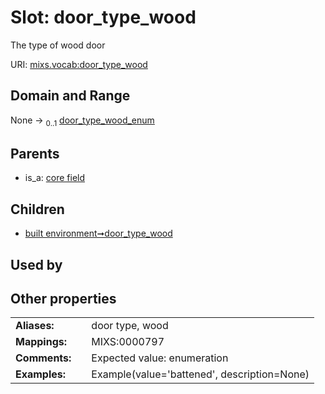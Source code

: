
# Slot: door_type_wood


The type of wood door

URI: [mixs.vocab:door_type_wood](https://w3id.org/mixs/vocab/door_type_wood)


## Domain and Range

None &#8594;  <sub>0..1</sub> [door_type_wood_enum](door_type_wood_enum.md)

## Parents

 *  is_a: [core field](core_field.md)

## Children

 *  [built environment➞door_type_wood](built_environment_door_type_wood.md)

## Used by


## Other properties

|  |  |  |
| --- | --- | --- |
| **Aliases:** | | door type, wood |
| **Mappings:** | | MIXS:0000797 |
| **Comments:** | | Expected value: enumeration |
| **Examples:** | | Example(value='battened', description=None) |

